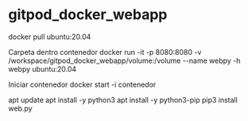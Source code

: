 # gitpod_docker_webapp

docker pull ubuntu:20.04

Carpeta dentro contenedor
docker run -it -p 8080:8080 -v /workspace/gitpod_docker_webapp/volume:/volume --name webpy -h webpy ubuntu:20.04

Iniciar contenedor 
docker start -i contenedor

apt update 
apt install -y python3
apt install -y python3-pip
pip3 install web.py